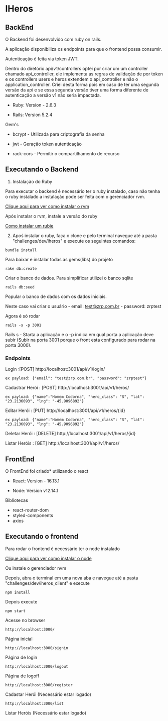 # IHeros

## BackEnd

O Backend foi desenvolvido com ruby on rails.

A aplicação disponibiliza os endpoints para que o frontend possa consumir.

Autenticação é feita via token JWT.

Dentro do diretório api/v1/controllers optei por criar um um controller chamado api_controller, ele implementa as regras de validação de por token e os controllers users e heros extendem o api_controller e não o application_controller. Criei desta forma pois em caso de ter uma segunda versão da api e se essa segunda versão tiver uma forma diferente de autenticação a versão v1 não seria impactada.


- Ruby: Version - 2.6.3

- Rails: Version 5.2.4

Gem's

- bcrypt - Utilizada para criptografia da senha

- jwt - Geração token autenticação

- rack-cors - Permitir o compartilhamento de recurso

## Executando o Backend

1.  Instalação do Ruby

Para executar o backend é necessário ter o ruby instalado, caso não tenha o ruby instalado a instalação pode ser feita com o gerenciador rvm.

[Clique aqui para ver como instalar o rvm](https://rvm.io/rvm/install)

Após instalar o rvm, instale a versão do ruby

[Como instalar um rubie](https://rvm.io/rubies/installing)


2. Apoś instalar o ruby, faça o clone e pelo terminal navegue até a pasta "challenges/dev/iheros" e execute os seguintes comandos:

```ruby. 
bundle install
```

Para baixar e instalar todas as gems(libs) do projeto

```ruby. 
rake db:create
```

Criar o banco de dados. Para simplificar utilizei o banco sqlite

```ruby. 
rails db:seed
```
Popular o banco de dados com os dados iniciais.

Neste caso vai criar o usuário - email: test@zrp.com.br - password: zrptest

Agora é só rodar
```ruby. 
rails -s -p 3001
```

Rails s - Starta a aplicação e o  -p indica em qual porta a aplicação deve subir (Subir na porta 3001 porque o front esta configurado para rodar na porta 3000).

### Endpoints

Login :[POST] http://localhost:3001/api/v1/login/

```postman
ex payload: {"email": "test@zrp.com.br", "password": "zrptest"}
```

Cadastrar Herói : [POST] http://localhost:3001/api/v1/heros/

```postman
ex payload: {"name":"Homem Codorna", "hero_class": "S", "lat": "23.2136093", "lng": "-45.9096892"}
```

Editar Herói : [PUT] http://localhost:3001/api/v1/heros/{id}

```postman
ex payload: {"name":"Homem Codorna", "hero_class": "S", "lat": "23.2136093", "lng": "-45.9096892"}
```

Deletar Herói : [DELETE] http://localhost:3001/api/v1/heros/{id}

Listar Heróis : [GET] http://localhost:3001/api/v1/heros/

## FrontEnd

O FrontEnd foi criado* utilizando o react

- React: Version - 16.13.1

- Node: Version v12.14.1

Bibliotecas

 - react-router-dom
 - styled-components
 - axios
 
## Executando o frontend

Para rodar o frontend é necessário ter o node instalado

[Clique aqui para ver como instalar o node](https://nodejs.org/en/)

Ou instale o gerenciador nvm

Depois, abra o terminal em uma nova aba e navegue até a pasta "challenges/dev/iheros_client" e execute

```node. 
npm install
```

Depois execute

```node. 
npm start
```

Acesse no browser

```node. 
http://localhost:3000/
```

Página inicial

```node. 
http://localhost:3000/signin
```

Página de login

```node. 
http://localhost:3000/logout
```

Página de logoff

```node. 
http://localhost:3000/register
```

Cadastar Herói (Necessário estar logado)

```node. 
http://localhost:3000/list
```
Listar Heróis (Necessário estar logado)
